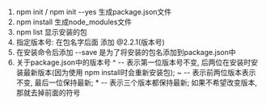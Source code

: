 1. npm init / npm init --yes 生成package.json文件
2. npm install 生成node_modules文件
3. npm list 显示安装的包
4. 指定版本号: 在包名字后面 添加 @2.2.1(版本号)
5. 在安装命令后添加 --save 是为了将安装的包名添加到package.json中
6. 关于package.json中的版本号   ^ -- 表示第一位版本号不变, 后两位在安装时安装最新版本(因为使用 npm install时会重新安装包); ~ -- 表示前两位版本表示不变, 最后一位保持最新; * -- 表示三个版本都保持最新;  如果不希望改变版本, 那就去掉前面的符号